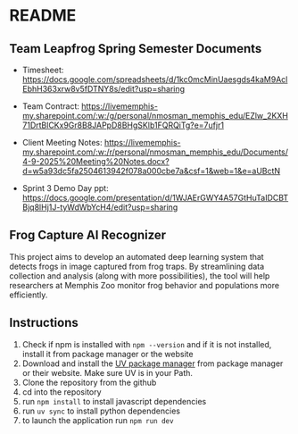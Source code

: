 # README

## Team Leapfrog Spring Semester Documents

* Timesheet:
<https://docs.google.com/spreadsheets/d/1kc0mcMinUaesgds4kaM9AclEbhH363xrw8v5fDTNY8s/edit?usp=sharing>

* Team Contract:
<https://livememphis-my.sharepoint.com/:w:/g/personal/nmosman_memphis_edu/EZlw_2KXH71DrtBlCKx9Gr8B8JAPpD8BHgSKlb1FQRQiTg?e=7ufjr1>

* Client Meeting Notes:
<https://livememphis-my.sharepoint.com/:w:/r/personal/nmosman_memphis_edu/Documents/4-9-2025%20Meeting%20Notes.docx?d=w5a93dc5fa2504613942f078a000cbe7a&csf=1&web=1&e=aUBctN>

* Sprint 3 Demo Day ppt:
 <https://docs.google.com/presentation/d/1WJAErGWY4A57GtHuTaIDCBTBjq8lHj1J-tyWdWbYcH4/edit?usp=sharing>
  
## Frog Capture AI Recognizer

This project aims to develop an automated deep learning system that detects frogs in image captured from frog traps.
By streamlining data collection and analysis (along with more possibilities), the tool will help researchers at Memphis Zoo monitor frog behavior and populations more efficiently.

## Instructions

1. Check if npm is installed with `npm --version` and if it is not installed, install it from package manager or the website
2. Download and install the [UV package manager](https://docs.astral.sh/uv/) from package manager or their website. Make sure UV is in your Path.
3. Clone the repository from the github
4. cd into the repository
5. run `npm install` to install javascript dependencies
6. run `uv sync` to install python dependencies
7. to launch the application run `npm run dev`
